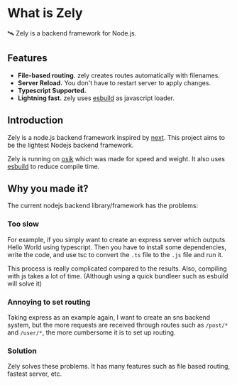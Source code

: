 <app-announcement>
</app-announcement>

# What is Zely

🛰️ Zely is a backend framework for Node.js.

## Features

- **File-based routing.** zely creates routes automatically with filenames.
- **Server Reload.** You don't have to restart server to apply changes.
- **Typescript Supported.**
- **Lightning fast.** zely uses [esbuild](https://esbuild.github.io/) as javascript loader.

## Introduction

Zely is a node.js backend framework inspired by [next](https://nextjs.org/). This project aims to be the lightest Nodejs backend framework.

Zely is running on [osik](https://npmjs.com/package/osik) which was made for speed and weight. It also uses [esbuild](https://esbuild.github.io/) to reduce compile time.

## Why you made it?

The current nodejs backend library/framework has the problems:

### Too slow

For example, if you simply want to create an express server which outputs Hello World using typescript. Then you have to install some dependencies, write the code, and use tsc to convert the `.ts` file to the `.js` file and run it.

This process is really complicated compared to the results. Also, compiling with js takes a lot of time. (Although using a quick bundleer such as esbuild will solve it)

### Annoying to set routing

Taking express as an example again, I want to create an sns backend system, but the more requests are received through routes such as `/post/*` and `/user/*`, the more cumbersome it is to set up routing.

### Solution

Zely solves these problems. It has many features such as file based routing, fastest server, etc.
